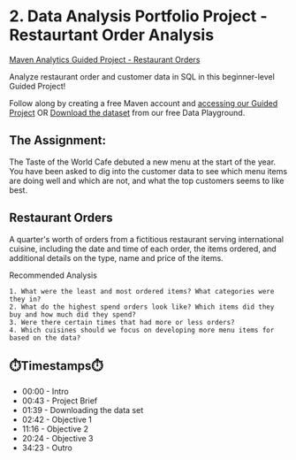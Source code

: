 # 2. Data Analysis Portfolio Project - Restaurtant Order Analysis

[Maven Analytics Guided Project - Restaurant Orders](https://www.youtube.com/watch?v=JaUKDbCXMX4&list=PLGAnLqlBhx1H1ttHanEdz2BA5xr5cJsmm&index=2)

Analyze restaurant order and customer data in SQL in this beginner-level Guided Project!

Follow along by creating a free Maven account and [accessing our Guided Project](https://app.mavenanalytics.io/guided-projects/4)
OR
[Download the dataset](https://app.mavenanalytics.io/guided-projects/4) from our free Data Playground.

## The Assignment:
The Taste of the World Cafe debuted a new menu at the start of the year. You have been asked to dig into the customer data to see which menu items are doing well and which are not, and what the top customers seems to like best.

## Restaurant Orders

A quarter's worth of orders from a fictitious restaurant serving international cuisine, including the date and time of each order, the items ordered, and additional details on the type, name and price of the items.

Recommended Analysis

    1. What were the least and most ordered items? What categories were they in?
    2. What do the highest spend orders look like? Which items did they buy and how much did they spend?
    3. Were there certain times that had more or less orders?
    4. Which cuisines should we focus on developing more menu items for based on the data?


## ⏱️Timestamps⏱️
* 00:00 - Intro
* 00:43 - Project Brief
* 01:39 - Downloading the data set
* 02:42 - Objective 1
* 11:16 - Objective 2
* 20:24 - Objective 3
* 34:23 - Outro
